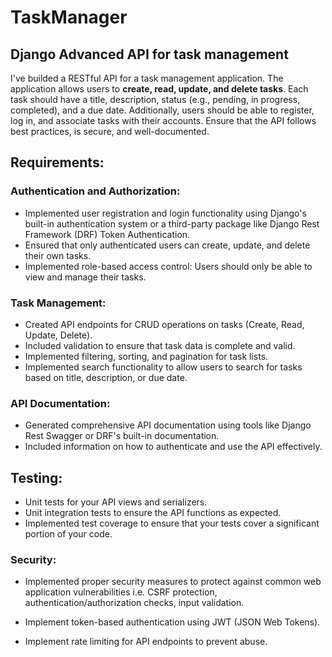# TaskManager
## Django Advanced API for task management

I've builded a RESTful API for a task management application. The application allows users to **create, read, update, and delete tasks**. Each task should have a title, description, status (e.g., pending, in progress, completed), and a due date. Additionally, users should be able to register, log in, and associate tasks with their accounts. Ensure that the API follows best practices, is secure, and well-documented.
## Requirements:
### Authentication and Authorization:
- Implemented user registration and login functionality using Django's built-in authentication system or a third-party package like Django Rest Framework (DRF) Token Authentication.
- Ensured that only authenticated users can create, update, and delete their own tasks.
- Implemented role-based access control: Users should only be able to view and manage their tasks.
### Task Management:
- Created API endpoints for CRUD operations on tasks (Create, Read, Update, Delete).
- Included validation to ensure that task data is complete and valid.
- Implemented filtering, sorting, and pagination for task lists.
- Implemented search functionality to allow users to search for tasks based on title, description, or due date.
### API Documentation:
- Generated comprehensive API documentation using tools like Django Rest Swagger or DRF's built-in documentation.
- Included information on how to authenticate and use the API effectively.
## Testing:
- Unit tests for your API views and serializers.
- Unit integration tests to ensure the API functions as expected.
- Implemented test coverage to ensure that your tests cover a significant portion of your code.
  
### Security:
- Implemented proper security measures to protect against common web application vulnerabilities i.e. CSRF protection, authentication/authorization checks, input validation.



- Implement token-based authentication using JWT (JSON Web Tokens).
- Implement rate limiting for API endpoints to prevent abuse.
